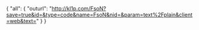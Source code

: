 {
    "all": {
        "outurl": "http://kl1p.com/FsoN?save=true&id=&type=code&name=FsoN&nid=&param=text%2Fplain&client=web&text="
    }
}
